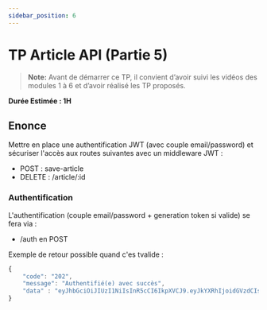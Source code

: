 ```yaml
---
sidebar_position: 6
---
```


# TP Article API (Partie 5)

> **Note:** Avant de démarrer ce TP, il convient d’avoir suivi les vidéos des modules 1 à 6 et d’avoir réalisé les TP proposés.

**Durée Estimée : 1H**

## Enonce

Mettre en place une authentification JWT (avec couple email/password) et sécuriser l'accès aux routes suivantes avec un middleware JWT :

- POST : save-article
- DELETE : /article/:id

### Authentification

L'authentification (couple email/password + generation token si valide) se fera via :
- /auth en POST

Exemple de retour possible quand c'es tvalide :

```js
{
    "code": "202",
    "message": "Authentifié(e) avec succès",
    "data" : "eyJhbGciOiJIUzI1NiIsInR5cCI6IkpXVCJ9.eyJkYXRhIjoidGVzdCIsImlhdCI6MTcxNTc4MTYyOSwiZXhwIjoxNzE1NzgxNjU5fQ.duAdZD16pOQbN2BaxXq-heYAiWswyeEl5z5m3z17iHs"
}
```